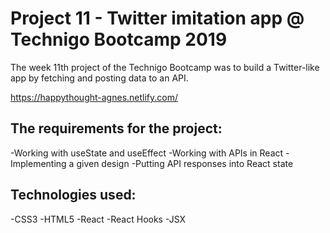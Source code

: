 # Project 11 - Twitter imitation app @ Technigo Bootcamp 2019

The week 11th project of the Technigo Bootcamp was to build a Twitter-like app by fetching and posting data to an API.

https://happythought-agnes.netlify.com/

## The requirements for the project:

-Working with useState and useEffect
-Working with APIs in React
-Implementing a given design
-Putting API responses into React state

## Technologies used:

-CSS3
-HTML5
-React
-React Hooks
-JSX
